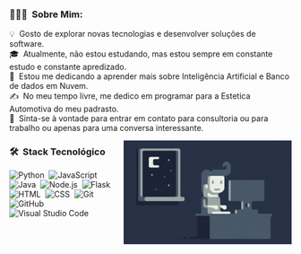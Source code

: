 <!-- ## 👋 &nbsp;Olá! Eu sou o Dudu -->

### 👨🏻‍💻 &nbsp;Sobre Mim:

💡 &nbsp;Gosto de explorar novas tecnologias e desenvolver soluções de software.\
🎓 &nbsp;Atualmente, não estou estudando, mas estou sempre em constante estudo e constante apredizado.\
🌱 &nbsp;Estou me dedicando a aprender mais sobre Inteligência Artificial e Banco de dados em Nuvem.\
✍️ &nbsp;No meu tempo livre, me dedico em programar para a Estetica Automotiva do meu padrasto.\
💬 &nbsp;Sinta-se à vontade para entrar em contato para consultoria ou para trabalho ou apenas para uma conversa interessante.

<img alt="Codificação Noturna" src="https://raw.githubusercontent.com/AVS1508/AVS1508/master/assets/Night-Coding.gif" align="right"/>

### 🛠 &nbsp;Stack Tecnológico

![Python](https://img.shields.io/badge/-Python-05122A?style=flat&logo=python)&nbsp;
![JavaScript](https://img.shields.io/badge/-JavaScript-05122A?style=flat&logo=javascript)&nbsp;
![Java](https://img.shields.io/badge/-Java-05122A?style=flat&logo=Java&logoColor=FFA518)&nbsp;
![Node.js](https://img.shields.io/badge/-Node.js-05122A?style=flat&logo=node.js)&nbsp;
![Flask](https://img.shields.io/badge/-Flask-05122A?style=flat&logo=flask)&nbsp;
![HTML](https://img.shields.io/badge/-HTML-05122A?style=flat&logo=HTML5)&nbsp;
![CSS](https://img.shields.io/badge/-CSS-05122A?style=flat&logo=CSS3&logoColor=1572B6)&nbsp;
![Git](https://img.shields.io/badge/-Git-05122A?style=flat&logo=git)&nbsp;
![GitHub](https://img.shields.io/badge/-GitHub-05122A?style=flat&logo=github)&nbsp;
![Visual Studio Code](https://img.shields.io/badge/-Visual%20Studio%20Code-05122A?style=flat&logo=visual-studio-code&logoColor=007ACC)&nbsp;
